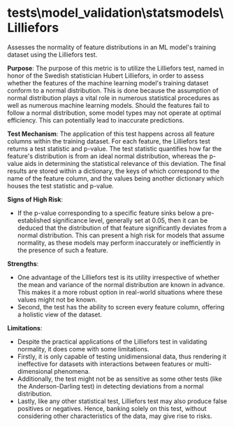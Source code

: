 # tests\model_validation\statsmodels\Lilliefors

Assesses the normality of feature distributions in an ML model's training dataset using the Lilliefors test.

**Purpose**: The purpose of this metric is to utilize the Lilliefors test, named in honor of the Swedish
statistician Hubert Lilliefors, in order to assess whether the features of the machine learning model's training
dataset conform to a normal distribution. This is done because the assumption of normal distribution plays a vital
role in numerous statistical procedures as well as numerous machine learning models. Should the features fail to
follow a normal distribution, some model types may not operate at optimal efficiency. This can potentially lead to
inaccurate predictions.

**Test Mechanism**: The application of this test happens across all feature columns within the training dataset.
For each feature, the Lilliefors test returns a test statistic and p-value. The test statistic quantifies how far
the feature's distribution is from an ideal normal distribution, whereas the p-value aids in determining the
statistical relevance of this deviation. The final results are stored within a dictionary, the keys of which
correspond to the name of the feature column, and the values being another dictionary which houses the test
statistic and p-value.

**Signs of High Risk**:

- If the p-value corresponding to a specific feature sinks below a pre-established significance level, generally
set at 0.05, then it can be deduced that the distribution of that feature significantly deviates from a normal
distribution. This can present a high risk for models that assume normality, as these models may perform
inaccurately or inefficiently in the presence of such a feature.

**Strengths**:

- One advantage of the Lilliefors test is its utility irrespective of whether the mean and variance of the normal
distribution are known in advance. This makes it a more robust option in real-world situations where these values
might not be known.
- Second, the test has the ability to screen every feature column, offering a holistic view of the dataset.

**Limitations**:

- Despite the practical applications of the Lilliefors test in validating normality, it does come with some
limitations.
- Firstly, it is only capable of testing unidimensional data, thus rendering it ineffective for datasets with
interactions between features or multi-dimensional phenomena.
- Additionally, the test might not be as sensitive as some other tests (like the Anderson-Darling test) in
detecting deviations from a normal distribution.
- Lastly, like any other statistical test, Lilliefors test may also produce false positives or negatives. Hence,
banking solely on this test, without considering other characteristics of the data, may give rise to risks.